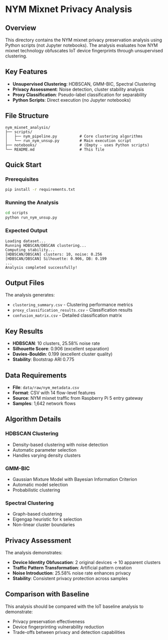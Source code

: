 # NYM Mixnet Privacy Analysis

## Overview

This directory contains the NYM mixnet privacy preservation analysis using Python scripts (not Jupyter notebooks). The analysis evaluates how NYM mixnet technology obfuscates IoT device fingerprints through unsupervised clustering.

## Key Features

- **Unsupervised Clustering**: HDBSCAN, GMM-BIC, Spectral Clustering
- **Privacy Assessment**: Noise detection, cluster stability analysis
- **Proxy Classification**: Pseudo-label classification for separability
- **Python Scripts**: Direct execution (no Jupyter notebooks)

## File Structure

```
nym_mixnet_analysis/
├── scripts/
│   ├── nym_pipeline.py          # Core clustering algorithms
│   └── run_nym_unsup.py         # Main execution script
├── notebooks/                   # (Empty - uses Python scripts)
└── README.md                    # This file
```

## Quick Start

### Prerequisites
```bash
pip install -r requirements.txt
```

### Running the Analysis
```bash
cd scripts
python run_nym_unsup.py
```

### Expected Output
```
Loading dataset...
Running HDBSCAN/DBSCAN clustering...
Computing stability...
[HDBSCAN/DBSCAN] clusters: 10, noise: 0.256
[HDBSCAN/DBSCAN] Silhouette: 0.906, DB: 0.199
...
Analysis completed successfully!
```

## Output Files

The analysis generates:
- `clustering_summary.csv` - Clustering performance metrics
- `proxy_classification_results.csv` - Classification results
- `confusion_matrix.csv` - Detailed classification matrix

## Key Results

- **HDBSCAN**: 10 clusters, 25.58% noise rate
- **Silhouette Score**: 0.906 (excellent separation)
- **Davies-Bouldin**: 0.199 (excellent cluster quality)
- **Stability**: Bootstrap ARI 0.775

## Data Requirements

- **File**: `data/raw/nym_metadata.csv`
- **Format**: CSV with 14 flow-level features
- **Source**: NYM mixnet traffic from Raspberry Pi 5 entry gateway
- **Samples**: 1,642 network flows

## Algorithm Details

### HDBSCAN Clustering
- Density-based clustering with noise detection
- Automatic parameter selection
- Handles varying density clusters

### GMM-BIC
- Gaussian Mixture Model with Bayesian Information Criterion
- Automatic model selection
- Probabilistic clustering

### Spectral Clustering
- Graph-based clustering
- Eigengap heuristic for k selection
- Non-linear cluster boundaries

## Privacy Assessment

The analysis demonstrates:
- **Device Identity Obfuscation**: 2 original devices → 10 apparent clusters
- **Traffic Pattern Transformation**: Artificial pattern creation
- **Noise Introduction**: 25.58% noise rate enhances privacy
- **Stability**: Consistent privacy protection across samples

## Comparison with Baseline

This analysis should be compared with the IoT baseline analysis to demonstrate:
- Privacy preservation effectiveness
- Device fingerprinting vulnerability reduction
- Trade-offs between privacy and detection capabilities
